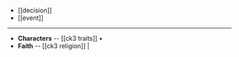 - [[decision]]
- [[event]]
- ---
- **Characters** -- [[ck3 traits]] •
- **Faith** -- [[ck3 religion]] | 
